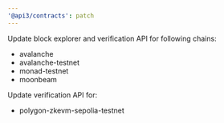 ```yaml
---
'@api3/contracts': patch
---
```


Update block explorer and verification API for following chains:

- avalanche
- avalanche-testnet
- monad-testnet
- moonbeam

Update verification API for:

- polygon-zkevm-sepolia-testnet
